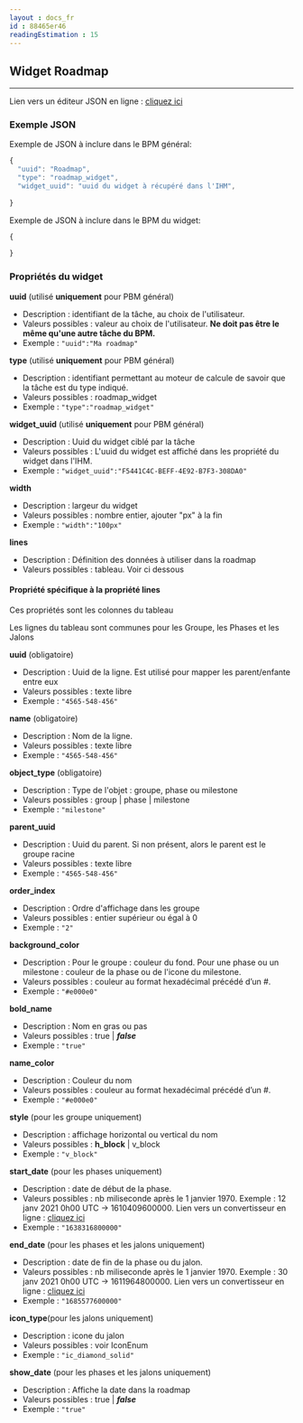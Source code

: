 ```yaml
---
layout : docs_fr
id : 88465er46
readingEstimation : 15
---
```


## Widget Roadmap
------------------------

Lien vers un éditeur JSON en ligne : [cliquez ici](https://jsoneditoronline.org) 

### Exemple JSON

Exemple de JSON à inclure dans le BPM général:

```javascript
{
  "uuid": "Roadmap",
  "type": "roadmap_widget",
  "widget_uuid": "uuid du widget à récupéré dans l'IHM",
  
}
```

Exemple de JSON à inclure dans le BPM du widget:

```javascript
{
  
}
```

### Propriétés du widget

**uuid** (utilisé **uniquement** pour PBM général) 
* Description : identifiant de la tâche, au choix de l'utilisateur.
* Valeurs possibles : valeur au choix de l'utilisateur. **Ne doit pas être le même qu'une autre tâche du BPM.**
* Exemple : ```"uuid":"Ma roadmap"```

**type** (utilisé **uniquement** pour PBM général) 
* Description : identifiant permettant au moteur de calcule de savoir que la tâche est du type indiqué.
* Valeurs possibles : roadmap_widget 
* Exemple : ```"type":"roadmap_widget"```

**widget_uuid** (utilisé **uniquement** pour PBM général) 
* Description : Uuid du widget ciblé par la tâche
* Valeurs possibles : L'uuid du widget est affiché dans les propriété du widget dans l'IHM. 
* Exemple : ```"widget_uuid":"F5441C4C-BEFF-4E92-B7F3-308DA0"```

**width**  
* Description : largeur du widget
* Valeurs possibles : nombre entier, ajouter "px" à la fin 
* Exemple : ```"width":"100px"```

**lines**
* Description : Définition des données à utiliser dans la roadmap
* Valeurs possibles : tableau. Voir ci dessous

#### Propriété spécifique à la propriété **lines**

Ces propriétés sont les colonnes du tableau

Les lignes du tableau sont communes pour les Groupe, les Phases et les Jalons

**uuid**  (obligatoire)
* Description : Uuid de la ligne. Est utilisé pour mapper les parent/enfante entre eux
* Valeurs possibles : texte libre
* Exemple : ```"4565-548-456"```

**name**  (obligatoire)
* Description : Nom de la ligne.
* Valeurs possibles : texte libre
* Exemple : ```"4565-548-456"```

**object_type** (obligatoire)
* Description : Type de l'objet : groupe, phase ou milestone
* Valeurs possibles : group \| phase \| milestone
* Exemple : ```"milestone"```

**parent_uuid**
* Description : Uuid du parent. Si non présent, alors le parent est le groupe racine
* Valeurs possibles : texte libre
* Exemple : ```"4565-548-456"```

**order_index**
* Description : Ordre d'affichage dans les groupe
* Valeurs possibles : entier supérieur ou égal à 0
* Exemple : ```"2"```

**background_color**
* Description : Pour le groupe : couleur du fond. Pour une phase ou un milestone : couleur de la phase ou de l'icone du milestone.
* Valeurs possibles : couleur au format hexadécimal précédé d’un #.
* Exemple : ```"#e000e0"```

**bold_name**
* Description : Nom en gras ou pas
* Valeurs possibles : true \| ***false***
* Exemple : ```"true"```

**name_color**
* Description : Couleur du nom
* Valeurs possibles : couleur au format hexadécimal précédé d’un #.
* Exemple : ```"#e000e0"```

**style** (pour les groupe uniquement)
* Description : affichage horizontal ou vertical du nom
* Valeurs possibles : **h_block** \| v_block
* Exemple : ```"v_block"```

**start_date** (pour les phases uniquement)
* Description : date de début de la phase.
* Valeurs possibles : nb miliseconde après le 1 janvier 1970. Exemple : 12 janv 2021 0h00 UTC -> 1610409600000. Lien vers un convertisseur en ligne : [cliquez ici](https://www.fileformat.info/tip/java/date2millis.htm) 
* Exemple : ```"1638316800000"```

**end_date** (pour les phases et les jalons uniquement)
* Description : date de fin de la phase ou du jalon.
* Valeurs possibles : nb miliseconde après le 1 janvier 1970. Exemple : 30 janv 2021 0h00 UTC -> 1611964800000. Lien vers un convertisseur en ligne : [cliquez ici](https://www.fileformat.info/tip/java/date2millis.htm) 
* Exemple : ```"1685577600000"```

**icon_type**(pour les jalons uniquement)
* Description : icone du jalon
* Valeurs possibles : voir IconEnum 
* Exemple : ```"ic_diamond_solid"```

**show_date** (pour les phases et les jalons uniquement)
* Description : Affiche la date dans la roadmap
* Valeurs possibles : true \| ***false***
* Exemple : ```"true"```


